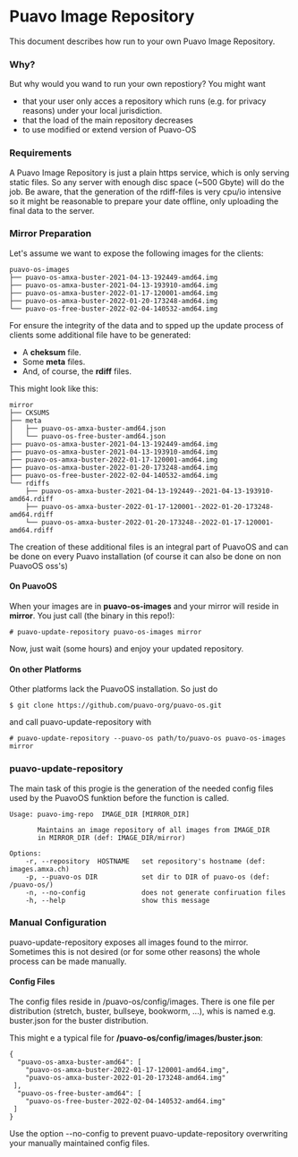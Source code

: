 # Puavo Image Repository

This document describes how run to your own Puavo Image Repository.

### Why?
But why would you wand to run your own repostiory? You might want
* that your user only acces a repository which runs (e.g. for privacy reasons) under your local jurisdiction.
* that the load of the main repository decreases
* to use modified or extend version of Puavo-OS 

### Requirements

A Puavo Image Repository is just a plain https service, which is only serving static files. So any server with enough disc space (~500 Gbyte) will do the job. Be aware, that the generation of the rdiff-files is very cpu/io intensive so it might be reasonable to prepare your date offline, only  uploading the final data to the server.  

### Mirror Preparation

Let's assume we want to expose the following images for the clients:

```
puavo-os-images
├── puavo-os-amxa-buster-2021-04-13-192449-amd64.img
├── puavo-os-amxa-buster-2021-04-13-193910-amd64.img
├── puavo-os-amxa-buster-2022-01-17-120001-amd64.img
├── puavo-os-amxa-buster-2022-01-20-173248-amd64.img
└── puavo-os-free-buster-2022-02-04-140532-amd64.img
```
For ensure the integrity of the data and to spped up the update process of clients some additional file have to be generated:
* A **cheksum** file.
* Some  **meta** files.
* And, of course, the **rdiff** files.

This might look like this:

```
mirror
├── CKSUMS
├── meta
│   ├── puavo-os-amxa-buster-amd64.json
│   └── puavo-os-free-buster-amd64.json
├── puavo-os-amxa-buster-2021-04-13-192449-amd64.img
├── puavo-os-amxa-buster-2021-04-13-193910-amd64.img
├── puavo-os-amxa-buster-2022-01-17-120001-amd64.img
├── puavo-os-amxa-buster-2022-01-20-173248-amd64.img
├── puavo-os-free-buster-2022-02-04-140532-amd64.img
└── rdiffs
    ├── puavo-os-amxa-buster-2021-04-13-192449--2021-04-13-193910-amd64.rdiff
    ├── puavo-os-amxa-buster-2022-01-17-120001--2022-01-20-173248-amd64.rdiff
    └── puavo-os-amxa-buster-2022-01-20-173248--2022-01-17-120001-amd64.rdiff
```
The creation of these additional files is an integral part of PuavoOS and can be done on every Puavo installation (of course  it can also be done on non PuavoOS oss's)

#### On PuavoOS
When your images are in **puavo-os-images** and your mirror will reside in **mirror**. You just call (the binary in this repo!):

```
# puavo-update-repository puavo-os-images mirror
```

Now, just wait (some hours) and enjoy your updated repository.

#### On other Platforms

Other platforms lack the PuavoOS installation. So just do

```
$ git clone https://github.com/puavo-org/puavo-os.git
```

and call puavo-update-repository with

```
# puavo-update-repository --puavo-os path/to/puavo-os puavo-os-images mirror
```

### puavo-update-repository

The main task of this progie is the generation of the needed config files used by the PuavoOS funktion before the function is called.

```
Usage: puavo-img-repo  IMAGE_DIR [MIRROR_DIR]

       Maintains an image repository of all images from IMAGE_DIR
       in MIRROR_DIR (def: IMAGE_DIR/mirror)

Options:
    -r, --repository  HOSTNAME   set repository's hostname (def: images.amxa.ch)
    -p, --puavo-os DIR           set dir to DIR of puavo-os (def: /puavo-os/)
    -n, --no-config              does not generate confiruation files
    -h, --help                   show this message

```
### Manual Configuration

puavo-update-repository exposes all images found to the mirror. Sometimes this is not desired (or for some other reasons) the whole process can be made manually.

#### Config Files

The config files reside in /puavo-os/config/images. There is one file per distribution (stretch, buster, bullseye, bookworm, ...), whis is named e.g. buster.json for the buster distribution. 

This might e a typical file for **/puavo-os/config/images/buster.json**:

```
{
  "puavo-os-amxa-buster-amd64": [
    "puavo-os-amxa-buster-2022-01-17-120001-amd64.img",
    "puavo-os-amxa-buster-2022-01-20-173248-amd64.img"
 ],
  "puavo-os-free-buster-amd64": [
    "puavo-os-free-buster-2022-02-04-140532-amd64.img"
 ]
}

```
Use the option --no-config to prevent puavo-update-repository overwriting your manually maintained config files.

